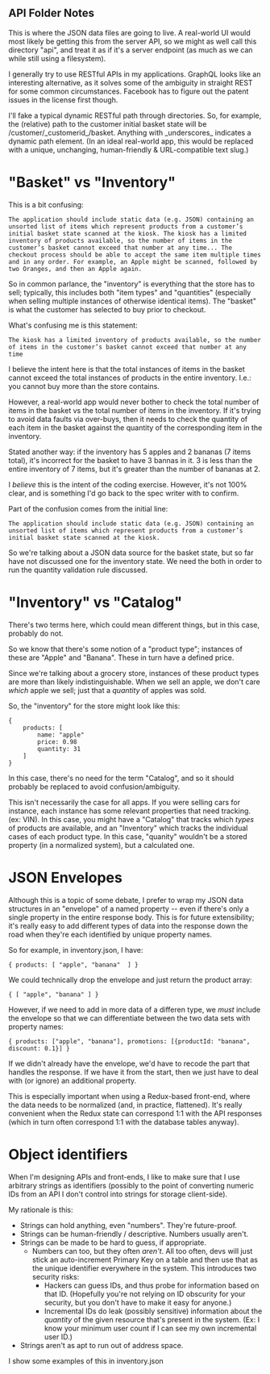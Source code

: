 API Folder Notes
----------------

This is where the JSON data files are going to live. A real-world UI would most likely be getting this from the server API, so we might as well call this directory "api", and treat it as if it's a server endpoint (as much as we can while still using a filesystem).

I generally try to use RESTful APIs in my applications. GraphQL looks like an interesting alternative, as it solves some of the ambiguity in straight REST for some common circumstances. Facebook has to figure out the patent issues in the license first though.

 I'll fake a typical dynamic RESTful path through directories. So, for example, the (relative) path to the customer initial basket state will be /customer/\_customerid\_/basket. Anything with \_underscores\_ indicates a dynamic path element. (In an ideal real-world app, this would be replaced with a  unique, unchanging, human-friendly & URL-compatible text slug.)

"Basket" vs "Inventory"
=======================

This is a bit confusing:

    The application should include static data (e.g. JSON) containing an unsorted list of items which represent products from a customer’s initial basket state scanned at the kiosk. The kiosk has a limited inventory of products available, so the number of items in the customer’s basket cannot exceed that number at any time... The checkout process should be able to accept the same item multiple times and in any order. For example, an Apple might be scanned, followed by two Oranges, and then an Apple again.

So in common parlance, the "inventory" is everything that the store has to sell; typically, this includes both "item types" and "quantities" (especially when selling multiple instances of otherwise identical items). The "basket" is what the customer has selected to buy prior to checkout.

What's confusing me is this statement: 

    The kiosk has a limited inventory of products available, so the number of items in the customer’s basket cannot exceed that number at any time

I believe the intent here is that the total instances of items in the basket cannot exceed the total instances of products in the entire inventory. I.e.: you cannot buy more than the store contains.

However, a real-world app would never bother to check the total number of items in the basket vs the total number of items in the inventory. If it's trying to avoid data faults via over-buys, then it needs to check the quantity of each item in the basket against the quantity of the corresponding item in the inventory.

Stated another way: if the inventory has 5 apples and 2 bananas (7 items total), it's incorrect for the basket to have 3 bannas in it. 3 is less than the entire inventory of 7 items, but it's greater than the number of bananas at 2.

I *believe* this is the intent of the coding exercise. However, it's not 100% clear, and is something I'd go back to the spec writer with to confirm.

Part of the confusion comes from the initial line:

    The application should include static data (e.g. JSON) containing an unsorted list of items which represent products from a customer’s initial basket state scanned at the kiosk.

So we're talking about a JSON data source for the basket state, but so far have not discussed one for the inventory state. We need the both in order to run the quantity validation rule discussed.

"Inventory" vs "Catalog"
========================

There's two terms here, which could mean different things, but in this case, probably do not.

So we know that there's some notion of a "product type"; instances of these are "Apple" and "Banana". These in turn have a defined price.

Since we're talking about a grocery store, instances of these product types are more than likely indistinguishable. When we sell an apple, we don't care *which* apple we sell; just that a *quantity* of apples was sold.

So, the "inventory" for the store might look like this:

    { 
        products: [
            name: "apple"
            price: 0.98
            quantity: 31
        ]
    }

In this case, there's no need for the term "Catalog", and so it should probably be replaced to avoid confusion/ambiguity.

This isn't necessarily the case for all apps. If you were selling cars for instance, each instance has some relevant properties that need tracking. (ex: VIN). In this case, you might have a "Catalog" that tracks which *types* of products are available, and an "Inventory" which tracks the individual cases of each product type. In this case, "quanity" wouldn't be a stored property (in a normalized system), but a calculated one.

JSON Envelopes
==============

Although this is a topic of some debate, I prefer to wrap my JSON data structures in an "envelope" of a named property -- even if there's only a single property in the entire response body. This is for future extensibility; it's really easy to add different types of data into the response down the road when they're each identified by unique property names. 

So for example, in inventory.json, I have:

    { products: [ "apple", "banana"  ] }

We could technically drop the envelope and just return the product array:

    { [ "apple", "banana" ] }

However, if we need to add in more data of a differen type, we *must* include the envelope so that we can differentiate between the two data sets with property names:

    { products: ["apple", "banana"], promotions: [{productId: "banana", discount: 0.1}] }

If we didn't already have the envelope, we'd have to recode the part that handles the response. If we have it from the start, then we just have to deal with (or ignore) an additional property.

This is especially important when using a Redux-based front-end, where the data needs to be normalized (and, in practice, flattened). It's really convenient when the Redux state can correspond 1:1 with the API responses (which in turn often correspond 1:1 with the database tables anyway). 

Object identifiers
==================

When I'm designing APIs and front-ends, I like to make sure that I use arbitrary strings as identifiers (possibly to the point of converting numeric IDs from an API I don't control into strings for storage client-side).

My rationale is this:
* Strings can hold anything, even "numbers". They're future-proof.
* Strings can be human-friendly / descriptive. Numbers usually aren't.
* Strings can be made to be hard to guess, if appropriate. 
  * Numbers can too, but they often *aren't*. All too often, devs will just stick an auto-increment Primary Key on a table and then use that as the unique identifier everywhere in the system. This introduces two security risks:
    * Hackers can guess IDs, and thus probe for information based on that ID. (Hopefully you're not relying on ID obscurity for your security, but you don't have to make it easy for anyone.)
    * Incremental IDs do leak (possibly sensitive) information about the *quantity* of the given resource that's present in the system. (Ex: I know your minimum user count if I can see my own incremental user ID.)
* Strings aren't as apt to run out of address space.

I show some examples of this in inventory.json

